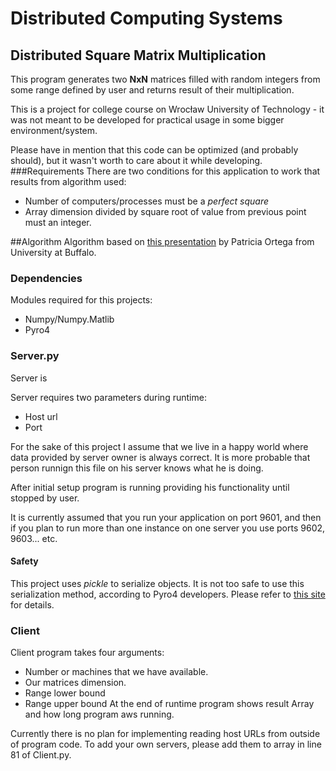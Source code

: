 # Distributed Computing Systems
## Distributed Square Matrix Multiplication
This program generates two **NxN** matrices filled with random integers from some range defined by user and returns result of their multiplication.

This is a project for college course on Wrocław University of Technology - it was not meant to be developed for practical usage in some bigger environment/system.

Please have in mention that this code can be optimized (and probably should), but it wasn't worth to care about it while developing. 
###Requirements
There are two conditions for this application to work that results from algorithm used:
* Number of computers/processes must be a *perfect square*
* Array dimension divided by square root of value from previous point must an integer.

##Algorithm
Algorithm based on [this presentation](http://www.cse.buffalo.edu/faculty/miller/Courses/CSE633/Ortega-Fall-2012-CSE633.pdf) by Patricia Ortega from University at Buffalo.

### Dependencies
Modules required for this projects:
* Numpy/Numpy.Matlib
* Pyro4

### Server.py
Server is 

Server requires two parameters during runtime:
* Host url
* Port

For the sake of this project I assume that we live in a happy world where data provided by server owner is always correct. It is more probable that person runnign this file on his server knows what he is doing. 

After initial setup program is running providing his functionality until stopped by user.

It is currently assumed that you run your application on port 9601, and then if you plan to run more than one instance on one server you use ports 9602, 9603... etc.

#### Safety
This project uses *pickle* to serialize objects. It is not too safe to use this serialization method, according to Pyro4 developers. Please refer to [this site](https://pythonhosted.org/Pyro4/security.html) for details.

### Client
Client program takes four arguments:
* Number or machines that we have available.
* Our matrices dimension.
* Range lower bound
* Range upper bound
At the end of runtime program shows result Array and how long program aws running.

Currently there is no plan for implementing reading host URLs from outside of program code. To add your own servers, please add them to array in line 81 of Client.py.
